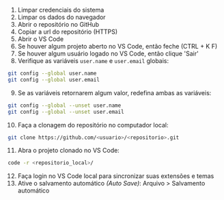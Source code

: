 1. Limpar credenciais do sistema
2. Limpar os dados do navegador
3. Abrir o repositório no GitHub
4. Copiar a url do repositório (HTTPS)
5. Abrir o VS Code
6. Se houver algum projeto aberto no VS Code, então feche (CTRL + K F)
7. Se houver algum usuário logado no VS Code, então clique 'Sair'
8. Verifique as variáveis `user.name` e `user.email` globais:
~~~bash
git config --global user.name
git config --global user.email
~~~
9. Se as variáveis retornarem algum valor, redefina ambas as variáveis:
~~~bash
git config --global --unset user.name
git config --global --unset user.email
~~~
10. Faça a clonagem do repositório no computador local:
~~~bash
git clone https://github.com/<usuario>/<repositorio>.git
~~~
11. Abra o projeto clonado no VS Code:
~~~bash
code -r <repositorio_local>/
~~~
12. Faça login no VS Code local para sincronizar suas extensões e temas
13. Ative o salvamento automático _(Auto Save)_: Arquivo > Salvamento automático